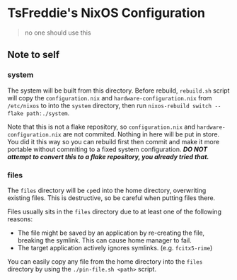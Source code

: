 # TsFreddie's NixOS Configuration

> no one should use this

## Note to self

### system

The system will be built from this directory. Before rebuild, `rebuild.sh` script will copy the `configuration.nix` and `hardware-configuration.nix` from `/etc/nixos` to into the `system` directory, then run `nixos-rebuild switch --flake path:./system`.

Note that this is not a flake repository, so `configuration.nix` and `hardware-configuration.nix` are not commited. Nothing in here will be put in store. You did it this way so you can rebuild first then commit and make it more portable without commiting to a fixed system configuration. ***DO NOT attempt to convert this to a flake repository, you already tried that.***

### files

The `files` directory will be `cp`ed into the home directory, overwriting existing files. This is destructive, so be careful when putting files there.

Files usually sits in the `files` directory due to at least one of the following reasons:

- The file might be saved by an application by re-creating the file, breaking the symlink. This can cause home manager to fail.
- The target application actively ignores symlinks. (e.g. `fcitx5-rime`)

You can easily copy any file from the home directory into the `files` directory by using the `./pin-file.sh <path>` script.
